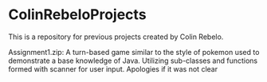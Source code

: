 # ColinRebeloProjects

This is a repository for previous projects created by Colin Rebelo.

Assignment1.zip:
A turn-based game similar to the style of pokemon used to demonstrate a base knowledge of Java. Utilizing sub-classes and functions formed with scanner for user input.
Apologies if it was not clear


